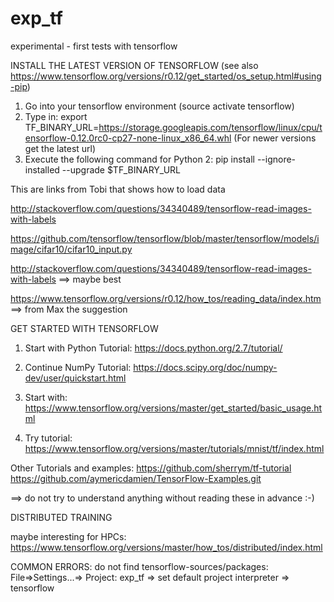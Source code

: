 # exp_tf
experimental - first tests with tensorflow

INSTALL THE LATEST VERSION OF TENSORFLOW
(see also https://www.tensorflow.org/versions/r0.12/get_started/os_setup.html#using-pip)

1. Go into your tensorflow environment (source activate tensorflow)
2. Type in:
   export TF_BINARY_URL=https://storage.googleapis.com/tensorflow/linux/cpu/tensorflow-0.12.0rc0-cp27-none-linux_x86_64.whl
   (For newer versions get the latest url)
3. Execute the following command for Python 2:
   pip install --ignore-installed --upgrade $TF_BINARY_URL


This are links from Tobi that shows how to load data

 http://stackoverflow.com/questions/34340489/tensorflow-read-images-with-labels

https://github.com/tensorflow/tensorflow/blob/master/tensorflow/models/image/cifar10/cifar10_input.py

http://stackoverflow.com/questions/34340489/tensorflow-read-images-with-labels ==> maybe best

https://www.tensorflow.org/versions/r0.12/how_tos/reading_data/index.htm ==> from Max the suggestion

GET STARTED WITH TENSORFLOW

1. Start with Python Tutorial: https://docs.python.org/2.7/tutorial/

2. Continue NumPy Tutorial: https://docs.scipy.org/doc/numpy-dev/user/quickstart.html

3. Start with: https://www.tensorflow.org/versions/master/get_started/basic_usage.html

4. Try tutorial: https://www.tensorflow.org/versions/master/tutorials/mnist/tf/index.html

Other Tutorials and examples:
https://github.com/sherrym/tf-tutorial
https://github.com/aymericdamien/TensorFlow-Examples.git

==> do not try to understand anything without reading these in advance :-)



DISTRIBUTED TRAINING

maybe interesting for HPCs: https://www.tensorflow.org/versions/master/how_tos/distributed/index.html


COMMON ERRORS:
do not find tensorflow-sources/packages:
File=>Settings...=> Project: exp_tf => set default project interpreter => tensorflow